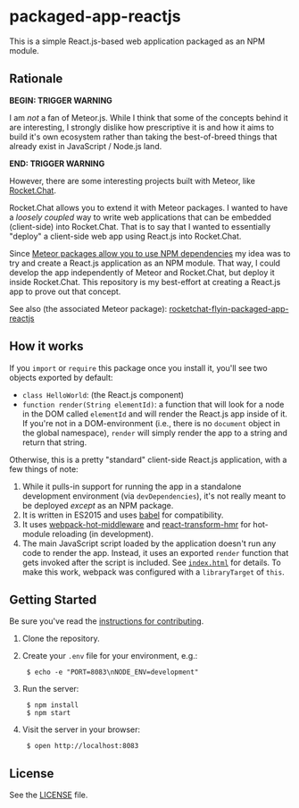 # packaged-app-reactjs

This is a simple React.js-based web application packaged as an NPM module.

## Rationale

**BEGIN: TRIGGER WARNING**

I am _not_ a fan of Meteor.js. While I think that some of the concepts behind it are interesting, I strongly dislike how prescriptive it is and how it aims to build it's own ecosystem rather than taking the best-of-breed things that already exist in JavaScript / Node.js land.

**END: TRIGGER WARNING**

However, there are some interesting projects built with Meteor, like [Rocket.Chat](https://rocket.chat/).

Rocket.Chat allows you to extend it with Meteor packages. I wanted to have a _loosely coupled_ way to write web applications that can be embedded (client-side) into Rocket.Chat. That is to say that I wanted to essentially "deploy" a client-side web app using React.js into Rocket.Chat.

Since [Meteor packages allow you to use NPM dependencies](https://themeteorchef.com/snippets/using-npm-packages/) my idea was to try and create a React.js application as an NPM module. That way, I could develop the app independently of Meteor and Rocket.Chat, but deploy it inside Rocket.Chat. This repository is my best-effort at creating a React.js app to prove out that concept.

See also (the associated Meteor package): [rocketchat-flyin-packaged-app-reactjs](https://github.com/jeffreywescott/rocketchat-flyin-packaged-app-reactjs)


## How it works

If you `import` or `require` this package once you install it, you'll see two objects exported by default:

- `class HelloWorld`: (the React.js component)
- `function render(String elementId)`: a function that will look for a node in the DOM called `elementId` and will render the React.js app inside of it. If you're not in a DOM-environment (i.e., there is no `document` object in the global namespace), `render` will simply render the app to a string and return that string.

Otherwise, this is a pretty "standard" client-side React.js application, with a few things of note:

1. While it pulls-in support for running the app in a standalone development environment (via `devDependencies`), it's not really meant to be deployed _except_ as an NPM package.
2. It is written in ES2015 and uses [babel](https://babeljs.io) for compatibility.
3. It uses [webpack-hot-middleware](https://github.com/glenjamin/webpack-hot-middleware) and [react-transform-hmr](https://github.com/gaearon/react-transform-hmr) for hot-module reloading (in development).
4. The main JavaScript script loaded by the application doesn't run any code to render the app. Instead, it uses an exported `render` function that gets invoked after the script is included. See [`index.html`](index.html) for details. To make this work, webpack was configured with a `libraryTarget` of `this`.


## Getting Started

Be sure you've read the [instructions for contributing](./CONTRIBUTING.md).

1. Clone the repository.
2. Create your `.env` file for your environment, e.g.:

        $ echo -e "PORT=8083\nNODE_ENV=development"

3. Run the server:

        $ npm install
        $ npm start


4. Visit the server in your browser:

        $ open http://localhost:8083


## License

See the [LICENSE](./LICENSE) file.
